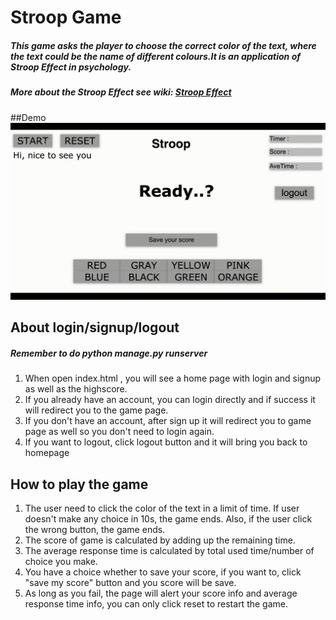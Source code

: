 # **Stroop Game**
##### This game asks the player to choose the correct color of the text, where the text could be the name of different colours.It is an application of Stroop Effect in psychology.
##### More about the Stroop Effect see wiki: [Stroop Effect](https://en.wikipedia.org/wiki/Stroop_effect)

##Demo
![img](https://github.com/CynthiaLiu0805/Stroop/blob/master/demo.gif)





## About login/signup/logout
##### Remember to do python manage.py runserver
1. When open index.html , you will see a home page with login and signup as well as the highscore.
2. If you already have an account, you can login directly and if success it will redirect you to the game page. 
3. If you don't have an account, after sign up it will redirect you to game page as well so you don't need to login again.
4. If you want to logout, click logout button and it will bring you back to homepage



## How to play the game
1. The user need to click the color of the text in a limit of time. If user doesn't make any choice in 10s, the game ends. Also, if the user click the wrong button, the game ends.
2. The score of game is calculated by adding up the remaining time.
3. The average response time is calculated by total used time/number of choice you make.
4. You have a choice whether to save your score, if you want to, click "save my score" button and you score will be save.
5. As long as you fail, the page will alert your score info and average response time info, you can only click reset to restart the game.



